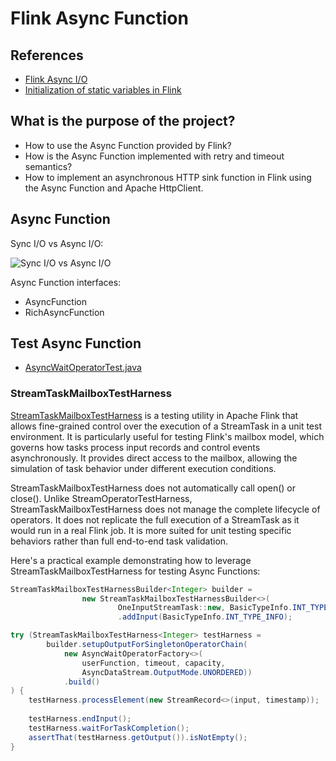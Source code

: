 # Flink Async Function

## References

- [Flink Async I/O](https://nightlies.apache.org/flink/flink-docs-master/docs/dev/datastream/operators/asyncio/)
- [Initialization of static variables in Flink](https://lists.apache.org/thread/5z8wzym6t9jp41xdymh5bx940dswtfkn)


## What is the purpose of the project?

- How to use the Async Function provided by Flink?
- How is the Async Function implemented with retry and timeout semantics?
- How to implement an asynchronous HTTP sink function in Flink using the Async Function and Apache HttpClient.

## Async Function

Sync I/O vs Async I/O:

![Sync I/O vs Async I/O](../../../docs/.assets/flink-async-io.png)

Async Function interfaces:

- AsyncFunction
- RichAsyncFunction

## Test Async Function

- [AsyncWaitOperatorTest.java](https://github.com/apache/flink/blob/master/flink-streaming-java/src/test/java/org/apache/flink/streaming/api/operators/async/AsyncWaitOperatorTest.java#L1506)

### StreamTaskMailboxTestHarness

[StreamTaskMailboxTestHarness](https://github.com/apache/flink/blob/master/flink-streaming-java/src/test/java/org/apache/flink/streaming/runtime/tasks/StreamTaskMailboxTestHarness.java) is a testing utility in Apache Flink that allows fine-grained control over the execution of a StreamTask in a unit test environment. It is particularly useful for testing Flink's mailbox model, which governs how tasks process input records and control events asynchronously. It provides direct access to the mailbox, allowing the simulation of task behavior under different execution conditions.

StreamTaskMailboxTestHarness does not automatically call open() or close(). Unlike StreamOperatorTestHarness, StreamTaskMailboxTestHarness does not manage the complete lifecycle of operators. It does not replicate the full execution of a StreamTask as it would run in a real Flink job. It is more suited for unit testing specific behaviors rather than full end-to-end task validation.

Here's a practical example demonstrating how to leverage StreamTaskMailboxTestHarness for testing Async Functions:

```java
StreamTaskMailboxTestHarnessBuilder<Integer> builder =
                new StreamTaskMailboxTestHarnessBuilder<>(
                        OneInputStreamTask::new, BasicTypeInfo.INT_TYPE_INFO)
                        .addInput(BasicTypeInfo.INT_TYPE_INFO);

try (StreamTaskMailboxTestHarness<Integer> testHarness =
        builder.setupOutputForSingletonOperatorChain(
            new AsyncWaitOperatorFactory<>(
                userFunction, timeout, capacity,
                AsyncDataStream.OutputMode.UNORDERED))
            .build()
) {
    testHarness.processElement(new StreamRecord<>(input, timestamp)); 
       
    testHarness.endInput();
    testHarness.waitForTaskCompletion();             
    assertThat(testHarness.getOutput()).isNotEmpty();
}
```
